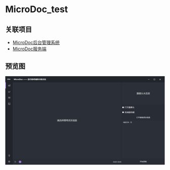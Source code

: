 # MicroDoc_test

## 关联项目

- [MicroDoc后台管理系统](https://github.com/chordfish-k/MicroDoc_web)
- [MicroDoc服务端](https://github.com/chordfish-k/microdoc-backend)

## 预览图

![主界面](/images/Snipaste_2023-11-06_14-50-41.png)

